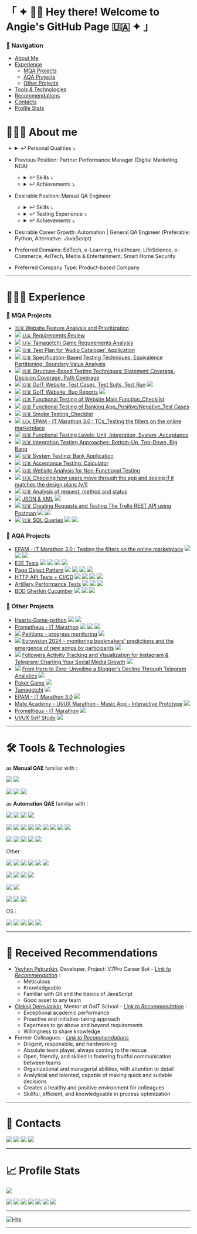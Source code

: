 # 「 ✦ 👋🏽 Hey there! Welcome to Angie's GitHub Page 🇺🇦 ✦ 」

### 🧭 Navigation

- [About Me](https://github.com/anhelina-lunova#%EF%B8%8F-about-me)
- [Experience](https://github.com/anhelina-lunova#-experience)
  - [MQA Projects](https://github.com/anhelina-lunova#-mqa-projects)
  - [AQA Projects](https://github.com/anhelina-lunova#-aqa-projects)
  - [Other Projects](https://github.com/anhelina-lunova#-other-projects)
- [Tools & Technologies](https://github.com/anhelina-lunova#%EF%B8%8F-tools--technologies)
- [Recommendations](https://github.com/anhelina-lunova#-received-recommendations)
- [Contacts](https://github.com/anhelina-lunova#-contacts)
- [Profile Stats](https://github.com/anhelina-lunova#-profile-stats)

# 🕵🏻‍♀️ About me

- <details>
  <summary>↩ Personal Qualities ⤵</summary>
  
    - Self-Motivated
    - Conscientious <!-- - добросовісна, совісна. 1. wishing to do one's work or duty well and thoroughly. "a conscientious man, he took his duties very seriously". 2. relating to a person's conscience. "the individual is denied even the opportunity to break the law on conscientious grounds". Conscientiousness - Сумлінність -->
    - Committed <!-- - віддана, ідейна. 1. feeling dedication and loyalty to a cause, activity, or job; wholeheartedly dedicated. "a committed reformer" -->
    - Inquisitive <!-- допитлива. 1. curious or inquiring. "he was very chatty and inquisitive about everything"-->
    - Reliable <!-- надійна. 1. consistently good in quality or performance; able to be trusted. "a reliable source of information"-->
  </details>

- Previous Position: Partner Performance Manager (Digital Marketing, NDA)
  - <details>
    <summary>↩ Skills️ ⤵</summary>
    
    - A passionate workaholic with leadership qualities who welcomes challenges
    - I have a trained eye for catching problems and like to solve it
    </details>
    
  - <details>
      <summary>↩ Achievements ⤵</summary>
    
    - Being recognized as an A-Player by CMO
    - Even though I often had to deliver bad news (**like testers do**), I always found common ground with my colleagues, and we worked together towards our shared goals
    - Successfully built rapport with colleagues who have a unique communication style, ensuring a seamless workflow and preventing potential disruptions
    - The constant exposure to ambition and dedication within my work circle served as a constant source of inspiration, motivating me to push my own boundaries and strive for excellence
    - Transformed my understanding of spreadsheets from basic user to confident power user, significantly enhancing my personal and professional efficiency
    - Leveraging my strong affinity for optimization and automation, I successfully implemented process improvements that enhanced the department's efficiency and productivity, allowing colleagues to focus on higher-priority tasks
    - By fostering a culture of collaboration and mutual support, I built a strong and dependable team that consistently exceeded expectations and achieved remarkable results
    </details>
  
- Desirable Position: Manual QA Engineer
  - <details>
    <summary>↩ Skills️ ⤵</summary>
    
    - 
    </details>
  
  - <details>
      <summary>↩ Testing Experience ⤵</summary>
    
    - Static (Requirements, Functional Specifications, Teammates Deliverables) & Dynamic Testing
    - White-Box (Code, Architecture, Work Flows, ) & Black-Box Testing
    - Component Integration (Top-Down Approach) & System (E2E) Testing
    - API & GUI Testing
    - Manual & Automated Testing
    - Positive & Negative Testing
    - Re-Testing <!-- Confirmation --> & Regression Testing
    </details>
  
  - <details>
      <summary>↩ Achievements ⤵</summary>
    
    - 
    </details>
- Desirable Career Growth: Automation | General QA Engineer (Preferable: Python, Alternative: JavaScript)
- Preferred Domains: EdTech, e-Learning, Healthcare, LifeScience, e-Commerce, AdTech, Media & Entertainment, Smart Home Security
- Preferred Company Type: Product-based Company

<!--
Driven QA engineer with an unwavering commitment to crafting exceptional software.

**🔍 My focus** :
- *Obsessed with meticulous refinement* : Every detail is meticulously honed to ensure a flawless user experience. 
- Fueled by ambition and a thirst for growth within the QA field, I relentlessly hone my skills to become an invaluable asset.

**🏋🏻‍♀️ Strengths** :
- *Eagle-eyed attention to detail* : No bug escapes my scrutiny, ensuring a seamless user experience.
- *Empathetic user advocate* : I see through the software, anticipating user needs and ensuring a delightful experience.
- *Collaborative problem solver* : I thrive in team environments, effectively sharing knowledge and crafting innovative solutions to optimize processes and elevate results.

**⚔️ Arsenal** :
- *Proven track record* : My past roles have honed my proactive skills, analytical thinking, and team player spirit.
- *Solid QA foundation* : From SDLC, STLC, and Agile methodologies to bug-tracking mastery and error-reporting finesse, I'm equipped for any challenge.
- *Tech-savvy and learning-hungry* : My tech arsenal ranges from basic coding skills to diverse QA tools, and I'm always eager to expand it.

🤝🏻 I'm eager to leverage my dedication to quality and collaborative spirit to build a mutually beneficial partnership where my skills elevate success.
-->

---

# 👩🏻‍💻 Experience

### 💪 MQA Projects

- [🇬🇧 Website Feature Analysis and Prioritization](https://docs.google.com/document/d/1KqoLgv5GNvgo2y-YbPH2Tw-J2Wy6NudL3yttZaB21Lg/ "GoIT School _ Homework : System Study Stage (Requirement Analysis)")
- [![](https://img.shields.io/badge/Requirement_Analysis-FAEF9B)]() [🇺🇦 Requirements Review](https://docs.google.com/spreadsheets/d/1zZeTro1QHRLfq5QT-_2hA40FXDgiqc2X_3zFiskBcOE/ "GoIT School _ Homework : Requirement Analysis Stage")
- [![](https://img.shields.io/badge/Requirement_Analysis-FAEF9B)]() [🇺🇦 Tamagotchi Game Requirements Analysis](https://github.com/anhelina-lunova/Requirements-Analysis/ "QA Mania Practice Case : Requirement Analysis Stage")
- [![](https://img.shields.io/badge/Test_Planning-219ebc)]() [🇬🇧 Test Plan for 'Audio Cataloger' Application](https://qangiel.notion.site/Test-Plan-Task-597799ab00304c2ab9890ec528002b82)
- [![](https://img.shields.io/badge/Test_Design_Techniques-944E63)]() [🇬🇧 Specification-Based Testing Techniques: Equivalence Partitioning, Boundary Value Analysis](https://docs.google.com/document/d/1_LZT9S61A0GFv2csMSaiOtw6TV130DavqhBk0cyc4Tk/ "GoIT School _ Homework : Test Design Techniques - Black-Box")
- [![](https://img.shields.io/badge/Test_Design_Techniques-944E63)]() [🇬🇧 Structure-Based Testing Techniques: Statement Coverage, Decision Coverage, Path Coverage](https://docs.google.com/document/d/1HFRO5qEqLqhtYMmIBKpLisKhB-0e_0vnZBa65KDmXUU/ "GoIT School _ Homework : Test Design Techniques - White-Box")
- [![](https://img.shields.io/badge/Test_Artifacts-C38f11)]() [🇬🇧 GoIT Website: Test Cases, Test Suits, Test Run](https://drive.google.com/drive/folders/1HHN13_1eZ9KtPszwbjtaszo7TXUQH9YO "GoIT School _ Homework : Test Design & Test Execution Stages") [![](https://img.shields.io/badge/TestRail-white?logo=testrail&logoColor=)]()
- [![](https://img.shields.io/badge/Test_Artifacts-C38f11)]() [🇬🇧 GoIT Website: Bug Reports](https://qangiel.notion.site/8a0e4581408842e48f6ab6b7c49a1c34?v=8dc96aca90964276a4926924b2be66a8&pvs=4 "GoIT School _ Homework : Test Execution Stage") [![](https://img.shields.io/badge/Notion-white?logo=notion&logoColor=black)]()
- [![](https://img.shields.io/badge/Test_Artifacts-C38f11)]() [🇬🇧 Functional Testing of Website Main Function_Checklist](https://docs.google.com/document/d/1XeumPHwF0Zw_ScC0p8k_VWFrp-WKAldkAILie3R_DOs/ "GoIT School _ Homework : Checklist Creation, Website Functional Testing")
- [![](https://img.shields.io/badge/Test_Artifacts-C38f11)]() [🇬🇧 Functional Testing of Banking App_Positive/Negative_Test Cases](https://docs.google.com/document/d/16eTl6fnRWDi5v3X-mD9Xo5oVMqfvI-4d9UMO13dCkDc/ "GoIT School _ Homework : Test Cases Creation, Banking App Functional Testing")
- [![](https://img.shields.io/badge/Test_Artifacts-C38f11)]() [🇬🇧 Smoke Testing_Checklist](https://docs.google.com/document/d/1EAkwJv5_fy4iBxSjmDN4aMOX6oHOLnCFsSrOUkr3Mlo/ "GoIT School _ Homework : Smoke Testing of Slack App")
- [![](https://img.shields.io/badge/Test_Artifacts-C38f11)]() [🇺🇦 EPAM - IT Marathon 3.0 : TCs_Testing the filters on the online marketplace](https://docs.google.com/spreadsheets/d/1IkWvpdlrE5_ie9j0B7fhPs82SH81RMfVFHE9swkDG8Q/edit#gid=347674759)
- [![](https://img.shields.io/badge/Testing_Types-A7D2CB)]() [🇬🇧 Functional Testing Levels: Unit, Integration, System, Acceptance](https://docs.google.com/document/d/15NpRarjsiOrVdD6ZMJy8Q_h4zeMo1CD4x7evhzF_7bI/edit?usp=sharing "GoIT School _ Homework : Testing Levels - Unit, Integration, System, Acceptance")
- [![](https://img.shields.io/badge/Testing_Types-A7D2CB)]() [🇬🇧 Integration Testing Approaches: Bottom-Up, Top-Down, Big Bang](https://docs.google.com/document/d/1EGXoI52zvfs_dkpkQbBff-ENuyoOIagqIg9VlbL0mjs/ "GoIT School _ Homework : Social Network Integration Testing Approaches")
- [![](https://img.shields.io/badge/Testing_Types-A7D2CB)]() [🇬🇧 System Testing: Bank Application](https://docs.google.com/document/d/1dxvw_delAvYB5J2dLpns9q8JwRp0ZtO9-XWnKAGhKL0/ "GoIT School _ Homework : Bank App ST")
- [![](https://img.shields.io/badge/Testing_Types-A7D2CB)]() [🇬🇧 Acceptance Testing: Calculator](https://docs.google.com/document/d/1LsMOky8M4bizkzvQoivdGLSHcf1uwZJ1RIfGsihir9E/ "GoIT School _ Homework : Acceptance Testing")
- [![](https://img.shields.io/badge/Testing_Types-A7D2CB)]() [🇬🇧 Website Analysis for Non-Functional Testing](https://docs.google.com/document/d/1yHGvSt_QwJaOuByUYB55uj010KgVWTlH7322SioyVRY/ "GoIT School _ Homework : Website Analysis for Non-Functional Testing Types Necessity")
- [![](https://img.shields.io/badge/E2E-e2e2e2)]() [🇺🇦 Checking how users move through the app and seeing if it matches the design plans (v.1)](https://docs.google.com/spreadsheets/d/1eNNSyanXf2qD4UbPnc3Rbu3z6AOpUh7tJvUPETIvTQQ/ "BootCamp2023 : First App Version Test")
- [![](https://img.shields.io/badge/Web_Technologies-143F6B)]() [🇬🇧 Analysis of request, method and status](https://docs.google.com/document/d/1F0FFKYIOi7LIL4j-MzXrxeRW881rv2H772-GEDlE2SM/ "Tooltip")
- [![](https://img.shields.io/badge/Web_Technologies-143F6B)]() [JSON & XML](https://docs.google.com/document/d/1HVHKNit1GZviVC3p8Cqq_C4kS0mDOd0VwRHCowq3u-Q/ "Tooltip") [![](https://img.shields.io/badge/JSON-gray?logo=json&logoColor=)]()
- [![](https://img.shields.io/badge/API-503C3C)]() [🇬🇧 Creating Requests and Testing The Trello REST API using Postman](https://docs.google.com/document/d/1J5XjEU7O6brqvpFm1iGl6mEOlJryFzClOvFvTEkZN2g/ "Tooltip") [![](https://img.shields.io/badge/Postman-white?logo=Postman&logoColor=ef5b25)]() [![](https://img.shields.io/badge/Trello-white?logo=trello&logoColor=264970)]()
- [![](https://img.shields.io/badge/SQL-FFF7F1)]() [🇬🇧 SQL Queries](https://docs.google.com/document/d/1gTjbkwkTWP4jYk9ei0MDeYQifYZHFDHnlkVvreROxg0/ "Tooltip") [![](https://img.shields.io/badge/SQLite-66B9E7?logo=sqlite&logoColor=003B57)]() [![](https://img.shields.io/badge/DBeaver-gray?logo=dbeaver&logoColor=)]()


### 🦾 AQA Projects

- [EPAM - IT Marathon 3.0 : Testing the filters on the online marketplace](https://github.com/anhelina-lunova/EPAM_IT-Marathon-3.0) [![](https://img.shields.io/badge/Python-ffde57?logo=python&logoColor=4584b6)]() [![](https://img.shields.io/badge/pytest-white?logo=pytest&logoColor=)]() [![](https://img.shields.io/badge/Playwright-bb544a?logo=Playwright&logoColor=68ac41)]()
- [E2E Tests](https://github.com/anhelina-lunova/Cypress-E2E-Tests) [![](https://img.shields.io/badge/Cypress-gray?logo=cypress&logoColor=)]() [![](https://img.shields.io/badge/JavaScript-323330?logo=javascript&logoColor=)]() [![](https://img.shields.io/badge/Node.js-303030?logo=nodedotjs&logoColor=3c873a)]() [![](https://img.shields.io/badge/VSCode-white?logo=visual-studio-code&logoColor=016EC5)]()
- [Page Object Pattern](https://github.com/anhelina-lunova/Cypress-Page-Object-Pattern) [![](https://img.shields.io/badge/Cypress-gray?logo=cypress&logoColor=)]() [![](https://img.shields.io/badge/JavaScript-323330?logo=javascript&logoColor=)]() [![](https://img.shields.io/badge/Node.js-303030?logo=nodedotjs&logoColor=3c873a)]() [![](https://img.shields.io/badge/VSCode-white?logo=visual-studio-code&logoColor=016EC5)]()
- [HTTP API Tests + CI/CD](https://github.com/anhelina-lunova/Cypress-HTTP-API-Tests_CI-CD) [![](https://img.shields.io/badge/Cypress-gray?logo=cypress&logoColor=)]() [![](https://img.shields.io/badge/JavaScript-323330?logo=javascript&logoColor=)]() [![](https://img.shields.io/badge/Node.js-303030?logo=nodedotjs&logoColor=3c873a)]() [![](https://img.shields.io/badge/VSCode-white?logo=visual-studio-code&logoColor=016EC5)]()
- [Artillery Performance Tests](https://github.com/anhelina-lunova/Artillery-Performance-Tests) [![](https://img.shields.io/badge/JavaScript-323330?logo=javascript&logoColor=)]() [![](https://img.shields.io/badge/Node.js-303030?logo=nodedotjs&logoColor=3c873a)]() [![](https://img.shields.io/badge/VSCode-white?logo=visual-studio-code&logoColor=016EC5)]()
- [BDD Gherkin Cucumber](https://github.com/anhelina-lunova/BDD-Gherkin-Cucumber) [![](https://img.shields.io/badge/Cucumber-F3FBF4?logo=cucumber&logoColor=00A818)]() [![](https://img.shields.io/badge/JavaScript-323330?logo=javascript&logoColor=)]() [![](https://img.shields.io/badge/Node.js-303030?logo=nodedotjs&logoColor=3c873a)]()

### 🎨 Other Projects

- [Hearts-Game-python](https://github.com/anhelina-lunova/Hearts-Game-python) [![](https://img.shields.io/badge/Python-ffde57?logo=python&logoColor=4584b6)]() [![](https://img.shields.io/badge/PyCharm-c0ccba?&logo=PyCharm&logoColor=4B4A16)]()
- [Prometheus - IT Marathon](https://anhelina-lunova.github.io/Prometheus-Marathon/) [![](https://img.shields.io/badge/HTML5-ebebeb?logo=html5&logoColor=)]() [![](https://img.shields.io/badge/CSS3-ebebeb?logo=css3&logoColor=264de4)]() [![](https://img.shields.io/badge/GitHub_Actions-white?logo=github-actions&logoColor=)]()
- [![](https://img.shields.io/badge/Parsing-D2B48C)]() [Petitions - progress monitoring](https://docs.google.com/spreadsheets/d/1i3T_LM4DOGJ3RB9mi90Wi6YbN7i2wDdFTumzfA5AQEA/) [![](https://img.shields.io/badge/Google_Sheets-B1DFC9?logo=google-sheets&logoColor=23A566)]()
- [![](https://img.shields.io/badge/Parsing-D2B48C)]() [Eurovision 2024 - monitoring bookmakers' predictions and the emergence of new songs by participants](https://docs.google.com/spreadsheets/d/11gyHUJThya9iKsAuzLkYGc_G_WfWWpfEJMI9VdZ7I8M/) [![](https://img.shields.io/badge/Google_Sheets-B1DFC9?logo=google-sheets&logoColor=23A566)]()
- [![](https://img.shields.io/badge/Parsing-D2B48C)]() [Followers Activity Tracking and Visualization for Instagram & Telegram: Charting Your Social Media Growth](https://docs.google.com/spreadsheets/d/1PJ_Lt4JI1DV1i2FFNkLfWX-A0y1YPIkvdkw5I4u1_8c/) [![](https://img.shields.io/badge/Google_Sheets-B1DFC9?logo=google-sheets&logoColor=23A566)]()
- [![](https://img.shields.io/badge/Parsing-D2B48C)]() [From Hero to Zero: Unveiling a Blogger's Decline Through Telegram Analytics](https://docs.google.com/spreadsheets/d/1B9S5YdpZwFf1SdfC0B3YG55x7lnxtkEyJDZO2kCEsDA/) [![](https://img.shields.io/badge/Google_Sheets-B1DFC9?logo=google-sheets&logoColor=23A566)]()
- [Poker Game](https://docs.google.com/spreadsheets/d/1-v1CfSJl_dX9F8ruMRk5KdnKXWKCoQOlULotSU6gQwk/) [![](https://img.shields.io/badge/Google_Sheets-B1DFC9?logo=google-sheets&logoColor=23A566)]()
- [Tamagotchi](https://www.figma.com/file/xOe94Nixo0xUHLEXzQSHtB/Tamagotchi?type=design&node-id=0%3A1&mode=design&t=wGycAsnXpjvMk9zG-1) [![](https://img.shields.io/badge/Figma-white?logo=figma&logoColor=F24E1E)]()
- [EPAM - IT Marathon 3.0](https://www.figma.com/file/nMHNOSowphKHUJaiMXlU2j/Marathon-3.0---EPAM---my-HW?type=design&node-id=35%3A7066&mode=design&t=Ykfkr19IwVUXJJZk-1) [![](https://img.shields.io/badge/Figma-white?logo=figma&logoColor=F24E1E)]()
- [Mate Academy - UI/UX Marathon - Music App - Interactive Prototype](https://www.figma.com/proto/3vgeKW00KlWe0sjizGtM8z/%5BMate-academy%5D-UI%2FUX-marathon?page-id=151%3A15109&type=design&node-id=3383-3140&viewport=191%2C-2126%2C0.35&t=xExUO9hyTnYlxfuq-1&scaling=scale-down&starting-point-node-id=3383%3A3140&mode=design) [![](https://img.shields.io/badge/Figma-white?logo=figma&logoColor=F24E1E)]()
- [Prometheus - IT Marathon](https://www.figma.com/proto/ZukoLuEQ3Hn5CHWRBllos9/my-Prometheus-UX%2FUI?page-id=201%3A2&type=design&node-id=201-29&viewport=301%2C393%2C0.25&t=fPf7PYAlEMxxBug5-1&scaling=scale-down&mode=design) [![](https://img.shields.io/badge/Figma-white?logo=figma&logoColor=F24E1E)]()
- [UI/UX Self Study](https://www.figma.com/file/h2jypHd6XDWwGhApZBlN0Z/HomeworksUIUX?type=design&node-id=0%3A1&mode=design&t=AasJGB4mpj470aUS-1) [![](https://img.shields.io/badge/Figma-white?logo=figma&logoColor=F24E1E)]()

---

# 🛠️ Tools & Technologies

as **Manual QAE** familiar with :

[![](https://img.shields.io/badge/Postman-white?logo=Postman&logoColor=ef5b25)]()
[![](https://img.shields.io/badge/JSON-gray?logo=json&logoColor=)]()

[![](https://img.shields.io/badge/MySQL-00688F?logo=mysql&logoColor=E48E1A)]()
[![](https://img.shields.io/badge/SQLite-66B9E7?logo=sqlite&logoColor=003B57)]()
[![](https://img.shields.io/badge/DBeaver-gray?logo=dbeaver&logoColor=)]()

as **Automation QAE** familiar with :

[![](https://img.shields.io/badge/Python-ffde57?logo=python&logoColor=4584b6)]()
[![](https://img.shields.io/badge/pytest-white?logo=pytest&logoColor=)]()
[![](https://img.shields.io/badge/Playwright-bb544a?logo=Playwright&logoColor=68ac41)]()
[![](https://img.shields.io/badge/PyCharm-c0ccba?&logo=PyCharm&logoColor=4B4A16)]()

[![](https://img.shields.io/badge/Google_Chrome-34a853?logo=Google-chrome&logoColor=white)]()
[![](https://img.shields.io/badge/HTML5-ebebeb?logo=html5&logoColor=)]()
[![](https://img.shields.io/badge/CSS3-ebebeb?logo=css3&logoColor=264de4)]()
[![](https://img.shields.io/badge/JavaScript-323330?logo=javascript&logoColor=)]()
[![](https://img.shields.io/badge/Node.js-303030?logo=nodedotjs&logoColor=3c873a)]()
[![](https://img.shields.io/badge/npm-white?logo=npm&logoColor=cb3837)]()
[![](https://img.shields.io/badge/Cypress-gray?logo=cypress&logoColor=)]()
[![](https://img.shields.io/badge/Cucumber-F3FBF4?logo=cucumber&logoColor=00A818)]()
[![](https://img.shields.io/badge/VSCode-white?logo=visual-studio-code&logoColor=016EC5)]()

[![](https://img.shields.io/badge/Git-white?logo=git&logoColor=f34f29)]()
[![](https://img.shields.io/badge/gitignore.io-white?logo=gitignoredotio&logoColor=204ecf)]()
[![](https://img.shields.io/badge/GitHub_Actions-white?logo=github-actions&logoColor=)]()
[![](https://img.shields.io/badge/GitLab-white?logo=gitlab&logoColor=)]()
[![](https://img.shields.io/badge/GitHub-333?logo=github&logoColor=)]()

Other :

[![](https://img.shields.io/badge/Google_Sheets-B1DFC9?logo=google-sheets&logoColor=23A566)]()
[![](https://img.shields.io/badge/TestRail-white?logo=testrail&logoColor=)]()
[![](https://img.shields.io/badge/Notion-white?logo=notion&logoColor=black)]()
[![](https://img.shields.io/badge/JIRA-white?logo=Jira&logoColor=264970)]()
[![](https://img.shields.io/badge/YouTrack-white?logo=youtrack&logoColor=264970)]()
[![](https://img.shields.io/badge/Trello-white?logo=trello&logoColor=264970)]()

[![](https://img.shields.io/badge/Figma-white?logo=figma&logoColor=F24E1E)](https://www.figma.com/@anhelinalunova)
[![](https://img.shields.io/badge/Tableau-white?logo=tableau&logoColor=D9233B)]()
[![](https://img.shields.io/badge/SimilarWeb-gray?logo=similarweb&logoColor=&logoColor=F24E1E)]()
[![](https://img.shields.io/badge/ahrefs-gray?logo=ahrefs&logoColor=)]()

[![](https://img.shields.io/badge/Amazon_AWS-252F3E?logo=amazonaws&logoColor=FF9900)]()
[![](https://img.shields.io/badge/Netlify-white?logo=netlify&logoColor=teal)]()

[![](https://img.shields.io/badge/Google_Meet-F3E8E9?logo=google-meet&logoColor=058D7F)]()
[![](https://img.shields.io/badge/Zoom-4A8CFF?logo=zoom&logoColor=)]()
[![](https://img.shields.io/badge/Slack-3CB187?logo=slack&logoColor=DFA22F)]()

OS :

[![](https://img.shields.io/badge/MacOS-white?logo=apple&logoColor=black)]()
[![](https://img.shields.io/badge/iOS-white?logo=ios&logoColor=black)]()
[![](https://img.shields.io/badge/Linux-white?logo=linux&logoColor=black)]()
[![](https://img.shields.io/badge/Windows-white?logo=windows&logoColor=black)]()
[![](https://img.shields.io/badge/Android-white?logo=android&logoColor=black)]()

---

# 📝 Received Recommendations

- [Yevhen Petrunkin](https://www.linkedin.com/in/yevhen-petrunkin), Developer, Project: V7Pro Career Bot - [*Link to Recommendation*](https://www.youtube.com/watch?v=IykuTZ-Y5yg&t=1978s) :
  - Meticulous
  - Knowledgeable
  - Familiar with Git and the basics of JavaScript
  - Good asset to any team
- [Oleksii Dereviankin](https://www.linkedin.com/in/oleksii-dereviankin-001035249), Mentor at GoIT School - [*Link to Recommendation*](https://www.linkedin.com/in/anhelina-lunova/details/recommendations/) :
  - Exceptional academic performance
  - Proactive and initiative-taking approach
  - Eagerness to go above and beyond requirements
  - Willingness to share knowledge
- Former Colleagues - [*Link to Recommendations*](https://www.linkedin.com/in/anhelina-lunova/details/recommendations/)
  - Diligent, responsible, and hardworking
  - Absolute team player, always coming to the rescue
  - Open, friendly, and skilled in fostering fruitful communication between teams
  - Organizational and managerial abilities, with attention to detail
  - Analytical and talented, capable of making quick and suitable decisions
  - Creates a healthy and positive environment for colleagues
  - Skillful, efficient, and knowledgeable in process optimization

---

# 📧 Contacts

[![](https://img.shields.io/badge/Gmail-08851b?logo=gmail&logoColor=)]()
[![](https://img.shields.io/badge/LinkedIn-00a0dc?&logo=linkedin&logoColor=)](https://www.linkedin.com/in/anhelina-lunova/)
[![](https://img.shields.io/badge/Telegram-white?logo=telegram&logoColor=)](https://t.me/QAngieL)
[![](https://img.shields.io/badge/Instagram-c13584?logo=instagram&logoColor=FFDC80)](https://www.instagram.com/)

---

# 📈 Profile Stats

![](https://github-profile-trophy.vercel.app/?username=anhelina-lunova&theme=onedark&no-bg=true)

![](http://github-profile-summary-cards.vercel.app/api/cards/most-commit-language?username=anhelina-lunova&theme=onedark)
![](http://github-profile-summary-cards.vercel.app/api/cards/repos-per-language?username=anhelina-lunova&theme=onedark)
![](https://github-readme-stats.vercel.app/api/top-langs/?username=anhelina-lunova&layout=donut&hide_border=true&theme=onedark)
![](http://github-profile-summary-cards.vercel.app/api/cards/stats?username=anhelina-lunova&theme=onedark)
![](https://github-readme-streak-stats.herokuapp.com?user=anhelina-lunova&hide_border=true&date_format=j%20M%5B%20Y%5D&card_width=356&theme=onedark)
![](http://github-profile-summary-cards.vercel.app/api/cards/productive-time?username=anhelina-lunova&theme=onedark&utcOffset=8)
![](http://github-profile-summary-cards.vercel.app/api/cards/profile-details?username=anhelina-lunova&theme=onedark)

---

[![Hits](https://hits.seeyoufarm.com/api/count/incr/badge.svg?url=https%3A%2F%2Fgithub.com%2Fanhelina-lunova%2F&count_bg=%23DC4589&title_bg=%23A180FB&icon=&icon_color=%238E6D6D&title=hits&edge_flat=false)](https://hits.seeyoufarm.com)

---
